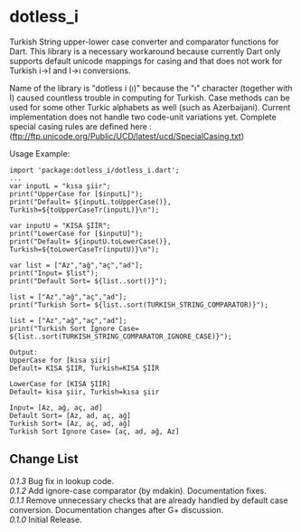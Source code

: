 dotless_i
=========

Turkish String upper-lower case converter and comparator functions for Dart. This library is a necessary workaround because 
currently Dart only supports default unicode mappings for casing and that does not work for Turkish i->İ and I->ı conversions.    
  
Name of the library is "dotless i (ı)" because the "ı" character (together with İ) caused countless trouble in computing for Turkish.
Case methods can be used for some other Turkic alphabets as well (such as  Azerbaijani). Current implementation does not handle two code-unit
variations yet. Complete special casing rules are defined here : (ftp://ftp.unicode.org/Public/UCD/latest/ucd/SpecialCasing.txt)  

Usage Example:  

	import 'package:dotless_i/dotless_i.dart';
	...
	var inputL = "kısa şiir"; 
	print("UpperCase for [$inputL]");
	print("Default= ${inputL.toUpperCase()}, Turkish=${toUpperCaseTr(inputL)}\n");
	
	var inputU = "KISA ŞİİR";	 
	print("LowerCase for [$inputU]");
	print("Default= ${inputU.toLowerCase()}, Turkish=${toLowerCaseTr(inputU)}\n");  
	  
	var list = ["Az","ağ","aç","ad"];
	print("Input= $list");
	print("Default Sort= ${list..sort()}");
	  
	list = ["Az","ağ","aç","ad"];  
	print("Turkish Sort= ${list..sort(TURKISH_STRING_COMPARATOR)}"); 
	
	list = ["Az","ağ","aç","ad"];  
	print("Turkish Sort Ignore Case= ${list..sort(TURKISH_STRING_COMPARATOR_IGNORE_CASE)}"); 	
	
	Output:
	UpperCase for [kısa şiir]
	Default= KISA ŞIIR, Turkish=KISA ŞİİR
	
	LowerCase for [KISA ŞİİR]
	Default= kisa şiir, Turkish=kısa şiir
	
	Input= [Az, ağ, aç, ad]
	Default Sort= [Az, ad, aç, ağ]
	Turkish Sort= [Az, aç, ad, ağ]
	Turkish Sort Ignore Case= [aç, ad, ağ, Az]	

## Change List
*0.1.3* Bug fix in lookup code.  
*0.1.2* Add ignore-case comparator (by mdakin). Documentation fixes.  
*0.1.1* Remove unnecessary checks that are already handled by default case conversion. Documentation changes after G+ discussion.  
*0.1.0* Initial Release.